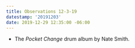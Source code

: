 ```yaml
---
title: Observations 12-3-19
datestamp: '20191203'
date: 2019-12-29 12:35:00 -06:00
---
```


- The *Pocket Change* drum album by Nate Smith.
